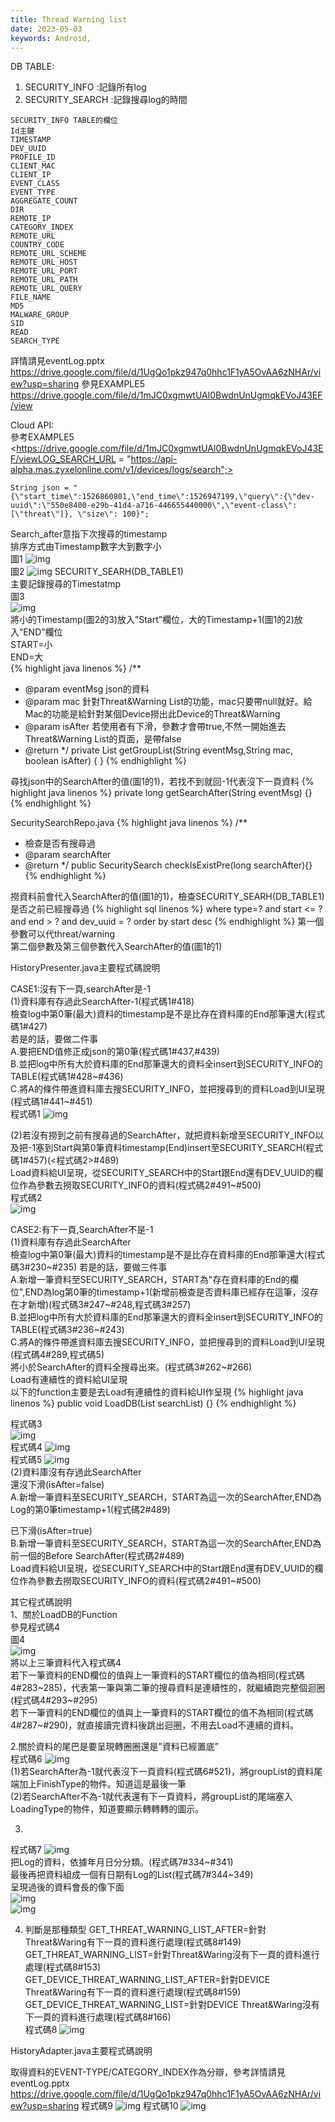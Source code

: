 ```yaml
---
title: Thread Warning list
date: 2023-05-03
keywords: Android, 
---
```

DB TABLE:
1. SECURITY_INFO :記錄所有log
2. SECURITY_SEARCH :記錄搜尋log的時間

```
SECURITY_INFO TABLE的欄位
Id主鍵
TIMESTAMP
DEV_UUID
PROFILE_ID
CLIENT_MAC
CLIENT_IP
EVENT_CLASS
EVENT_TYPE
AGGREGATE_COUNT
DIR
REMOTE_IP
CATEGORY_INDEX
REMOTE_URL
COUNTRY_CODE
REMOTE_URL_SCHEME
REMOTE_URL_HOST
REMOTE_URL_PORT
REMOTE_URL_PATH
REMOTE_URL_QUERY
FILE_NAME
MD5
MALWARE_GROUP
SID
READ
SEARCH_TYPE
```

詳情請見eventLog.pptx  
<https://drive.google.com/file/d/1UgQo1pkz947q0hhc1F1yA5OvAA6zNHAr/view?usp=sharing>
參見EXAMPLE5  
<https://drive.google.com/file/d/1mJC0xgmwtUAl0BwdnUnUgmqkEVoJ43EF/view>  

Cloud API:  
參考EXAMPLE5  
<https://drive.google.com/file/d/1mJC0xgmwtUAl0BwdnUnUgmqkEVoJ43EF/viewLOG_SEARCH_URL = "https://api-alpha.mas.zyxelonline.com/v1/devices/logs/search";>
```
String json = "{\"start_time\":1526860801,\"end_time\":1526947199,\"query\":{\"dev-uuid\":\"550e8400-e29b-41d4-a716-446655440000\",\"event-class\": [\"threat\"]}, \"size\": 100}";
```

Search_after意指下次搜尋的timestamp  
排序方式由Timestamp數字大到數字小  
圖1
![img]({{site.imgurl}}/android/old/paging1.png)  
圖2
![img]({{site.imgurl}}/android/old/paging2.png) 
SECURITY_SEARH(DB_TABLE1)  
主要記錄搜尋的Timestatmp  
圖3  
![img]({{site.imgurl}}/android/old/paging3.png)  
將小的Timestamp(圖2的3)放入”Start”欄位，大的Timestamp+1(圖1的2)放入”END”欄位  
START=小  
END=大  
{% highlight java linenos %}
/**
 * @param eventMsg json的資料
 * @param mac  針對Threat&Warning List的功能，mac只要帶null就好。給Mac的功能是給針對某個Device撈出此Device的Threat&Warning
 * @param isAfter 若使用者有下滑，參數才會帶true,不然一開始進去Threat&Warning List的頁面，是帶false
 * @return
 */
private List<IType> getGroupList(String eventMsg,String mac, boolean isAfter) {
}
{% endhighlight %}

尋找json中的SearchAfter的值(圖1的1)，若找不到就回-1代表沒下一頁資料
{% highlight java linenos %}
private long getSearchAfter(String eventMsg) {}
{% endhighlight %}

SecuritySearchRepo.java
{% highlight java linenos %}
/**
 * 檢查是否有搜尋過
 * @param searchAfter
 * @return
 */
public SecuritySearch checkIsExistPre(long searchAfter){}
{% endhighlight %}

撈資料前會代入SearchAfter的值(圖1的1)，檢查SECURITY_SEARH(DB_TABLE1)是否之前已經搜尋過
{% highlight sql linenos %}
where type=? and  start <= ? and end > ? and dev_uuid = ? order by start desc
{% endhighlight %}
第一個參數可以代threat/warning  
第二個參數及第三個參數代入SearchAfter的值(圖1的1) 

HistoryPresenter.java主要程式碼說明

CASE1:沒有下一頁,searchAfter是-1  
(1)資料庫有存過此SearchAfter-1(程式碼1#418)  
檢查log中第0筆(最大)資料的timestamp是不是比存在資料庫的End那筆還大(程式碼1#427)  
若是的話，要做二件事  
A.要把END值修正成json的第0筆(程式碼1#437,#439)  
B.並把log中所有大於資料庫的End那筆還大的資料全insert到SECURITY_INFO的TABLE(程式碼1#428~#436)  
C.將A的條件帶進資料庫去搜SECURITY_INFO，並把搜尋到的資料Load到UI呈現(程式碼1#441~#451)  
程式碼1
![img]({{site.imgurl}}/android/old/paging4.png)  

(2)若沒有撈到之前有搜尋過的SearchAfter，就把資料新增至SECURITY_INFO以及把-1塞到Start與第0筆資料timestamp(End)insert至SECURITY_SEARCH(程式碼1#457)(<程式碼2>#489)  
Load資料給UI呈現，從SECURITY_SEARCH中的Start跟End還有DEV_UUID的欄位作為參數去撈取SECURITY_INFO的資料(程式碼2#491~#500)  
程式碼2  
![img]({{site.imgurl}}/android/old/paging5.png) 

CASE2:有下一頁,SearchAfter不是-1  
(1)資料庫有存過此SearchAfter  
檢查log中第0筆(最大)資料的timestamp是不是比存在資料庫的End那筆還大(程式碼3#230~#235)
若是的話，要做三件事  
A.新增一筆資料至SECURITY_SEARCH，START為"存在資料庫的End的欄位",END為log第0筆的timestamp+1(新增前檢查是否資料庫已經存在這筆，沒存在才新增)(程式碼3#247~#248,程式碼3#257)  
B.並把log中所有大於資料庫的End那筆還大的資料全insert到SECURITY_INFO的TABLE(程式碼3#236~#243)  
C.將A的條件帶進資料庫去搜SECURITY_INFO，並把搜尋到的資料Load到UI呈現(程式碼4#289,程式碼5)  
將小於SearchAfter的資料全搜尋出來。(程式碼3#262~#266)  
Load有連續性的資料給UI呈現  
以下的function主要是去Load有連續性的資料給UI作呈現 
{% highlight java linenos %}
public void LoadDB(List<SecuritySearch> searchList) {}
{% endhighlight %} 

程式碼3  
![img]({{site.imgurl}}/android/old/paging6.png)  
程式碼4
![img]({{site.imgurl}}/android/old/paging7.png)  
程式碼5
![img]({{site.imgurl}}/android/old/paging8.png)  
(2)資料庫沒有存過此SearchAfter  
還沒下滑(isAfter=false)  
A.新增一筆資料至SECURITY_SEARCH，START為這一次的SearchAfter,END為Log的第0筆timestamp+1(程式碼2#489)  

已下滑(isAfter=true)  
B.新增一筆資料至SECURITY_SEARCH，START為這一次的SearchAfter,END為前一個的Before SearchAfter(程式碼2#489)  
Load資料給UI呈現，從SECURITY_SEARCH中的Start跟End還有DEV_UUID的欄位作為參數去撈取SECURITY_INFO的資料(程式碼2#491~#500)  

其它程式碼說明  
1、關於LoadDB的Function  
參見程式碼4  
圖4  
![img]({{site.imgurl}}/android/old/paging9.png)  
將以上三筆資料代入程式碼4  
若下一筆資料的END欄位的值與上一筆資料的START欄位的值為相同(程式碼4#283~285)，代表第一筆與第二筆的搜尋資料是連續性的，就繼續跑完整個迴圈(程式碼4#293~#295)  
若下一筆資料的END欄位的值與上一筆資料的START欄位的值不為相同(程式碼4#287~#290)，就直接讀完資料後跳出迴圈，不用去Load不連續的資料。  

2.關於資料的尾巴是要呈現轉圈圈還是”資料已經置底”  
程式碼6
![img]({{site.imgurl}}/android/old/paging10.png)  
(1)若SearchAfter為-1就代表沒下一頁資料(程式碼6#521)，將groupList的資料尾端加上FinishType的物件。知道這是最後一筆  
(2)若SearchAfter不為-1就代表還有下一頁資料，將groupList的尾端塞入LoadingType的物件，知道要顯示轉轉轉的圖示。  

3.
程式碼7 
![img]({{site.imgurl}}/android/old/paging11.png)  
把Log的資料，依據年月日分分類。(程式碼7#334~#341)  
最後再把資料組成一個有日期有Log的List(程式碼7#344~349)  
呈現過後的資料會長的像下面  
![img]({{site.imgurl}}/android/old/paging12.png)  
![img]({{site.imgurl}}/android/old/paging13.png) 

4. 判斷是那種類型
GET_THREAT_WARNING_LIST_AFTER=針對Threat&Waring有下一頁的資料進行處理(程式碼8#149)  
GET_THREAT_WARNING_LIST=針對Threat&Waring沒有下一頁的資料進行處理(程式碼8#153)  
GET_DEVICE_THREAT_WARNING_LIST_AFTER=針對DEVICE Threat&Waring有下一頁的資料進行處理(程式碼8#159)  
GET_DEVICE_THREAT_WARNING_LIST=針對DEVICE Threat&Waring沒有下一頁的資料進行處理(程式碼8#166)  
程式碼8
![img]({{site.imgurl}}/android/old/paging14.png) 

HistoryAdapter.java主要程式碼說明  

取得資料的EVENT-TYPE/CATEGORY_INDEX作為分辯，參考詳情請見eventLog.pptx
<https://drive.google.com/file/d/1UgQo1pkz947q0hhc1F1yA5OvAA6zNHAr/view?usp=sharing>
程式碼9 
![img]({{site.imgurl}}/android/old/paging15.png) 
程式碼10 
![img]({{site.imgurl}}/android/old/paging16.png)  